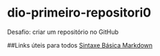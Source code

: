 # dio-primeiro-repositori0
Desafio: criar um repositório no GitHub

##Links úteis para todos
[Sintaxe Básica Markdown](https://www.markdownguide.org/getting-started/)
